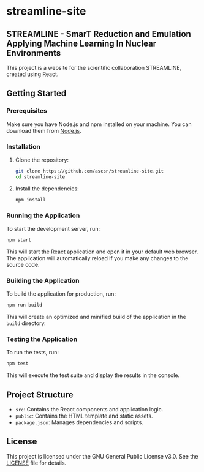# streamline-site

## STREAMLINE - SmarT Reduction and Emulation Applying Machine Learning In Nuclear Environments

This project is a website for the scientific collaboration STREAMLINE, created using React.

## Getting Started

### Prerequisites

Make sure you have Node.js and npm installed on your machine. You can download them from [Node.js](https://nodejs.org/).

### Installation

1. Clone the repository:
   ```bash
   git clone https://github.com/ascsn/streamline-site.git
   cd streamline-site
   ```

2. Install the dependencies:
   ```bash
   npm install
   ```

### Running the Application

To start the development server, run:
```bash
npm start
```

This will start the React application and open it in your default web browser. The application will automatically reload if you make any changes to the source code.

### Building the Application

To build the application for production, run:
```bash
npm run build
```

This will create an optimized and minified build of the application in the `build` directory.

### Testing the Application

To run the tests, run:
```bash
npm test
```

This will execute the test suite and display the results in the console.

## Project Structure

- `src`: Contains the React components and application logic.
- `public`: Contains the HTML template and static assets.
- `package.json`: Manages dependencies and scripts.

## License

This project is licensed under the GNU General Public License v3.0. See the [LICENSE](LICENSE) file for details.
